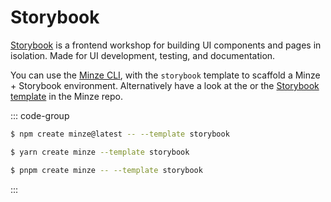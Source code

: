 # Storybook

[Storybook](https://storybook.js.org) is a frontend workshop for building UI components and pages in isolation. Made for UI development, testing, and documentation.

You can use the [Minze CLI](/guide/installation#cli), with the `storybook` template to scaffold a Minze + Storybook environment. Alternatively have a look at the or the [Storybook template](https://github.com/n6ai/minze/tree/main/packages/create-minze/template-storybook) in the Minze repo.

::: code-group

```bash [npm]
$ npm create minze@latest -- --template storybook
```

```bash [yarn]
$ yarn create minze --template storybook
```

```bash [pnpm]
$ pnpm create minze -- --template storybook
```

:::
